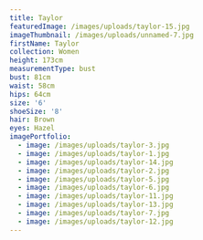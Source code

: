 ```yaml
---
title: Taylor
featuredImage: /images/uploads/taylor-15.jpg
imageThumbnail: /images/uploads/unnamed-7.jpg
firstName: Taylor
collection: Women
height: 173cm
measurementType: bust
bust: 81cm
waist: 58cm
hips: 64cm
size: '6'
shoeSize: '8'
hair: Brown
eyes: Hazel
imagePortfolio:
  - image: /images/uploads/taylor-3.jpg
  - image: /images/uploads/taylor-1.jpg
  - image: /images/uploads/taylor-14.jpg
  - image: /images/uploads/taylor-2.jpg
  - image: /images/uploads/taylor-5.jpg
  - image: /images/uploads/taylor-6.jpg
  - image: /images/uploads/taylor-11.jpg
  - image: /images/uploads/taylor-13.jpg
  - image: /images/uploads/taylor-7.jpg
  - image: /images/uploads/taylor-12.jpg
---
```


